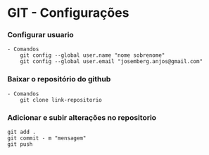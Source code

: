# GIT - Configurações

### Configurar usuario
    - Comandos
        git config --global user.name "nome sobrenome"
        git config --global user.email "josemberg.anjos@gmail.com"

### Baixar o repositório do github
    - Comandos
        git clone link-repositorio

### Adicionar e subir alterações no repositorio
    git add .
    git commit - m "mensagem"
    git push
